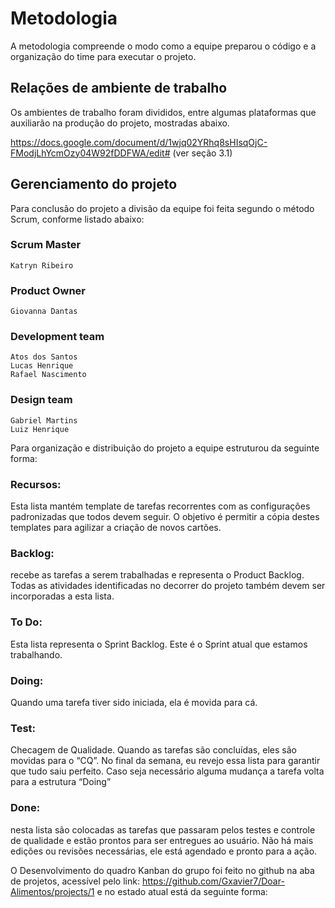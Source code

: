 # Metodologia

   A metodologia compreende o modo como a equipe preparou o código e a organização do time para executar o projeto.
    
## Relações de ambiente de trabalho

   Os ambientes de trabalho foram divididos, entre algumas plataformas que auxiliarão na produção do projeto, mostradas abaixo.
    
   https://docs.google.com/document/d/1wjq02YRhq8sHIsqOjC-FModjLhYcmOzy04W92fDDFWA/edit#     (ver seção 3.1)

## Gerenciamento do projeto

Para conclusão do projeto a divisão da equipe foi feita segundo o método Scrum, conforme listado abaixo:
### Scrum Master
    Katryn Ribeiro

### Product Owner
    Giovanna Dantas

### Development team
    Atos dos Santos
    Lucas Henrique
    Rafael Nascimento

### Design team
    Gabriel Martins
    Luiz Henrique


Para organização e distribuição do projeto a equipe estruturou da seguinte forma:

   ###   Recursos: 
   Esta lista mantém template de tarefas recorrentes com as configurações padronizadas que todos devem seguir. O objetivo é permitir a cópia destes templates para agilizar a criação de novos cartões.

   ###   Backlog:  
   recebe  as  tarefas  a  serem  trabalhadas  e  representa  o  Product  Backlog. Todas as atividades identificadas no decorrer do projeto também devem ser incorporadas a esta lista.

   ###   To  Do:  
   Esta  lista  representa  o  Sprint  Backlog.  Este  é  o  Sprint  atual  que  estamos trabalhando.

   ###   Doing: 
   Quando uma tarefa tiver sido iniciada, ela é movida para cá.

   ###   Test: 
   Checagem de Qualidade. Quando as tarefas são concluídas, eles são movidas para  o  “CQ”.  No  final  da  semana,  eu  revejo  essa  lista  para  garantir  que  tudo  saiu perfeito. Caso seja necessário alguma mudança a tarefa volta para a estrutura “Doing”

   ###   Done: 
   nesta lista são colocadas as tarefas que passaram pelos testes e controle de qualidade  e  estão  prontos  para  ser  entregues  ao  usuário.  Não  há  mais  edições  ou revisões necessárias, ele está agendado e pronto para a ação.

O Desenvolvimento do quadro Kanban do grupo foi feito no github na aba de projetos, acessível pelo link: https://github.com/Gxavier7/Doar-Alimentos/projects/1 e no estado atual está da seguinte forma:

